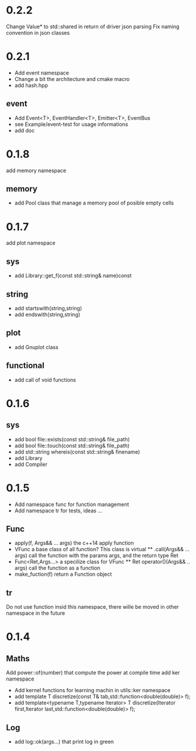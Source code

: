 0.2.2
=====

Change Value* to std::shared<Value> in return of driver json parsing
Fix naming convention in json classes

0.2.1
=====
* Add event namespace
* Change a bit the architecture and cmake macro
* add hash.hpp

event
-----

* Add Event\<T\>, EventHandler\<T\>, Emitter\<T\>, EventBus
* see Example/event-test for usage informations
* add doc

0.1.8
=====

add memory namespace

memory
------

* add Pool<T> class that manage a memory pool of posible empty cells


0.1.7
=====

add plot namespace

sys
---

* add Library::get_f(const std::string& name)const

string
------

* add startswith(string,string)
* add endswith(string,string)

plot
----

* add Gnuplot class


functional
----------

* add call of void functions


0.1.6
=====

sys
---

* add bool file::exists(const std::string& file_path)
* add bool file::touch(const std::string& file_path)
* add std::string whereis(const std::string& finename)
* add Library
* add Compiler


0.1.5
=====

* Add namespace func for function management
* Add namespace tr for tests, ideas ...

Func
----

* apply(f, Args&& ... args) the c++14 apply function
* VFunc a base class of all function? This class is virtual
** .call<Ret>(Args&& ... args) call the function with the params args, and the return type Ret
* Func<Ret,Args...> a specilize class for VFunc
** Ret operator()(Args&& .. args) call the function as a function
* make_fuction(f) return a Function object

tr
--

Do not use function insid this namespace, there wille be moved in other namespace in the future

0.1.4
=====

Maths
----

Add power<N>::of(number) that compute the power at compile time
add ker namespace

* Add kernel functions for learning machin in utils::ker namespace
* add template<typename T> T discretize(const T& tab,std::function<double(double)> f);
* add template<typename T,typename Iterator> T discretize(Iterator first,Iterator last,std::function<double(double)> f);

Log
---

* add log::ok(args...) that print log in green

